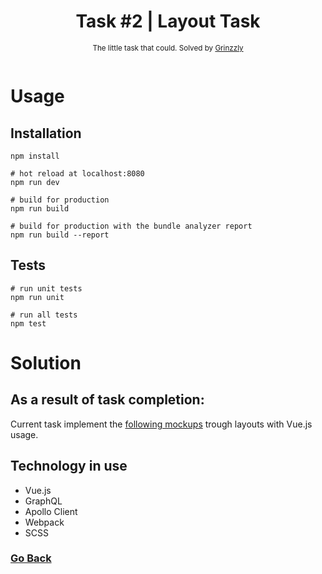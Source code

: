 <h1 align="center">Task #2 | Layout Task</h1>

<div align="center">
  <sub>The little task that could. Solved by
  <a href="https://github.com/Grinzzly">Grinzzly</a>
  </a>
  <br>
  <br>
</div>

# Usage

## Installation

```
npm install

# hot reload at localhost:8080
npm run dev

# build for production
npm run build

# build for production with the bundle analyzer report
npm run build --report
```

## Tests
```
# run unit tests
npm run unit

# run all tests
npm test
```

# Solution

## As a result of task completion:
Current task implement the [following mockups](https://github.com/yandex-shri-msk-2018/entrance-task-2) trough 
layouts with Vue.js usage. 

## Technology in use

* Vue.js
* GraphQL
* Apollo Client
* Webpack
* SCSS

### [Go Back](https://github.com/Grinzzly/Yandex-SoID)
